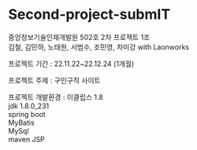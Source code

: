 # Second-project-submIT
중앙정보기술인재개발원 502호 2차 프로젝트 1조  
김철, 김민하, 노태원, 서범수, 조민영, 차미강 with Laonworks

프로젝트 기간 : 22.11.22~22.12.24 (1개월)

프로젝트 주제 : 구인구직 사이트

프로젝트 개발환경 :
이클립스 1.8  
jdk 1.8.0_231  
spring boot  
MyBatis  
MySql  
maven
JSP
